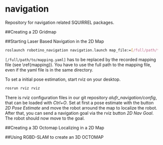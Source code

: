 navigation
==========

Repository for navigation related SQUIRREL packages.

##Creating a 2D Gridmap



##Starting Laser Based Navigation in the 2D Map

```bash
roslaunch robotino_navigation navigation.launch map_file:=[/full/path/to/mapping.yaml]
```
`[/full/path/to/mapping.yaml]` has to be replaced by the recorded
mapping file (see \ref{mapping}). You have to use the full path to the mapping file,
even if the yaml file is in the same directory.

To set a initial pose estimation, start rviz on your desktop.
```bash
rosrun rviz rviz
```
There is rviz configuration files in our git repository *alufr_navigation/config*,
that can be loaded with *Ctrl+O*.
Set at first a pose estimate with the button *2D Pose Estimate*
and move the robot arround the map to localize the
robot. After that, you can send a navigation goal via the rviz button *2D Nav Goal*.
The robot should now move to the goal.



##Creating a 3D Octomap Localizing in a 2D Map


##Using RGBD-SLAM to create an 3D OCTOMAP




